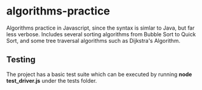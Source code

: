 # algorithms-practice
Algorithms practice in Javascript, since the syntax is simlar to Java, but far less verbose. Includes several sorting algorithms from Bubble Sort to Quick Sort, and some tree traversal algorithms such as Dijkstra's Algorithm.

## Testing
The project has a basic test suite which can be executed by running **node test_driver.js** under the tests folder.
